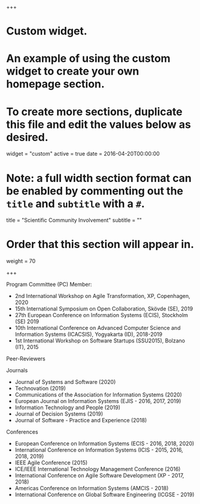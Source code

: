 +++
# Custom widget.
# An example of using the custom widget to create your own homepage section.
# To create more sections, duplicate this file and edit the values below as desired.
widget = "custom"
active = true
date = 2016-04-20T00:00:00

# Note: a full width section format can be enabled by commenting out the `title` and `subtitle` with a `#`.
title = "Scientific Community Involvement"
subtitle = ""

# Order that this section will appear in.
weight = 70

+++

Program Committee (PC) Member:

* 2nd International Workshop on Agile Transformation, XP, Copenhagen, 2020
* 15th International Symposium on Open Collaboration, Skövde (SE), 2019
* 27th European Conference on Information Systems (ECIS), Stockholm (SE) 2019
* 10th International Conference on Advanced Computer Science and Information Systems (ICACSIS), Yogyakarta (ID), 2018-2019
* 1st International Workshop on Software Startups (SSU2015), Bolzano (IT), 2015


Peer-Reviewers

Journals

* Journal of Systems and Software (2020)
* Technovation (2019)
* Communications of the Association for Information Systems (2020)
* European Journal on Information Systems (EJIS - 2016, 2017, 2019)
* Information Technology and People (2019)
* Journal of Decision Systems (2019)
* Journal of Software - Practice and Experience (2018)

Conferences

* European Conference on Information Systems (ECIS - 2016, 2018, 2020)
* International Conference on Information Systems (ICIS - 2015, 2016, 2018, 2019)
* IEEE Agile Conference (2015)
* ICE/IEEE International Technology Management Conference (2016)
* International Conference on Agile Software Development (XP - 2017, 2018)
* Americas Conference on Information Systems (AMCIS - 2018)
* International Conference on Global Software Engineering (ICGSE - 2019)
